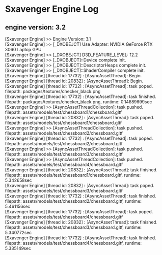 # Sxavenger Engine Log
## engine version: 3.2
[Sxavenger Engine] >> Engine Version: 3.1  
[Sxavenger Engine] >> [_DXOBEJCT] Use Adapter: NVIDIA GeForce RTX 3060 Laptop GPU  
[Sxavenger Engine] >> [_DXOBEJCT] D3D_FEATURE_LEVEL: 12.2  
[Sxavenger Engine] >> [_DXOBJECT]::Device complete init.  
[Sxavenger Engine] >> [_DXOBJECT]::DescriptorHeaps complete init.  
[Sxavenger Engine] >> [_DXOBJECT]::ShaderCompiler complete init.  
[Sxavenger Engine] [thread id: 17732] : [AsyncAssetThread]: Begin.  
[Sxavenger Engine] [thread id: 20832] : [AsyncAssetThread]: Begin.  
[Sxavenger Engine] [thread id: 17732] : [AsyncAssetThread]: task poped. filepath: packages/textures/checker_black.png  
[Sxavenger Engine] [thread id: 17732] : [AsyncAssetThread]: task finished. filepath: packages/textures/checker_black.png, runtime: 0.14889699sec  
[Sxavenger Engine] >> [AsyncAssetThreadCollection]: task pushed. filepath: assets/models/test/chessboard1/chessboard.gltf  
[Sxavenger Engine] [thread id: 20832] : [AsyncAssetThread]: task poped. filepath: assets/models/test/chessboard1/chessboard.gltf  
[Sxavenger Engine] >> [AsyncAssetThreadCollection]: task pushed. filepath: assets/models/test/chessboard2/chessboard.gltf  
[Sxavenger Engine] [thread id: 17732] : [AsyncAssetThread]: task poped. filepath: assets/models/test/chessboard2/chessboard.gltf  
[Sxavenger Engine] >> [AsyncAssetThreadCollection]: task pushed. filepath: assets/models/test/chessboard3/chessboard.gltf  
[Sxavenger Engine] >> [AsyncAssetThreadCollection]: task pushed. filepath: assets/models/test/chessboard4/chessboard.gltf  
[Sxavenger Engine] [thread id: 20832] : [AsyncAssetThread]: task finished. filepath: assets/models/test/chessboard1/chessboard.gltf, runtime: 5.342658sec  
[Sxavenger Engine] [thread id: 20832] : [AsyncAssetThread]: task poped. filepath: assets/models/test/chessboard3/chessboard.gltf  
[Sxavenger Engine] [thread id: 17732] : [AsyncAssetThread]: task finished. filepath: assets/models/test/chessboard2/chessboard.gltf, runtime: 5.461156sec  
[Sxavenger Engine] [thread id: 17732] : [AsyncAssetThread]: task poped. filepath: assets/models/test/chessboard4/chessboard.gltf  
[Sxavenger Engine] [thread id: 20832] : [AsyncAssetThread]: task finished. filepath: assets/models/test/chessboard3/chessboard.gltf, runtime: 5.340772sec  
[Sxavenger Engine] [thread id: 17732] : [AsyncAssetThread]: task finished. filepath: assets/models/test/chessboard4/chessboard.gltf, runtime: 5.335149sec  
